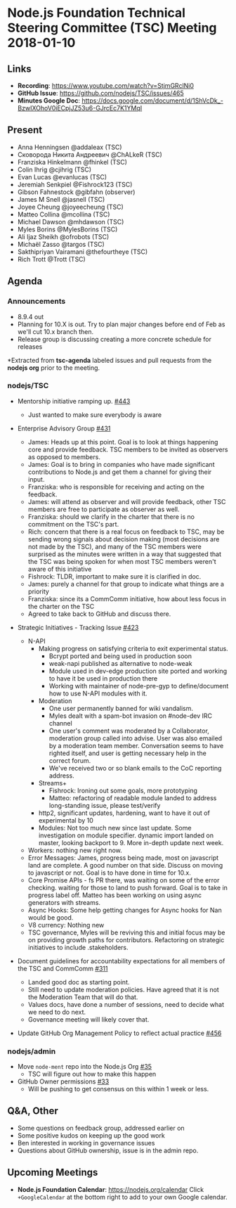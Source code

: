 # Node.js Foundation Technical Steering Committee (TSC) Meeting 2018-01-10

## Links

* **Recording**: <https://www.youtube.com/watch?v=StjmGRclNi0>
* **GitHub Issue**: <https://github.com/nodejs/TSC/issues/465>
* **Minutes Google Doc**: <https://docs.google.com/document/d/1ShVcDk_-BzwIXOhoV0iECpjJZ53u6-GJrcEc7K1YMqI>

## Present

* Anna Henningsen @addaleax (TSC)
* Сковорода Никита Андреевич @ChALkeR (TSC)
* Franziska Hinkelmann @fhinkel (TSC)
* Colin Ihrig @cjihrig (TSC)
* Evan Lucas @evanlucas (TSC)
* Jeremiah Senkpiel @Fishrock123 (TSC)
* Gibson Fahnestock @gibfahn (observer)
* James M Snell @jasnell (TSC)
* Joyee Cheung @joyeecheung (TSC)
* Matteo Collina @mcollina (TSC)
* Michael Dawson @mhdawson (TSC)
* Myles Borins @MylesBorins (TSC)
* Ali Ijaz Sheikh @ofrobots (TSC)
* Michaël Zasso @targos (TSC)
* Sakthipriyan Vairamani @thefourtheye (TSC)
* Rich Trott @Trott (TSC)

## Agenda

### Announcements

* 8.9.4 out
* Planning for 10.X is out. Try to plan major changes before end of Feb as we'll cut
  10.x branch then.
* Release group is discussing creating a more concrete schedule for releases

*Extracted from **tsc-agenda** labeled issues and pull requests from the **nodejs org** prior to the meeting.

### nodejs/TSC

* Mentorship initiative ramping up. [#443](https://github.com/nodejs/TSC/issues/443)
  * Just wanted to make sure everybody is aware
* Enterprise Advisory Group [#431](https://github.com/nodejs/TSC/issues/431)
  * James: Heads up at this point. Goal is to look at things happening core and provide
    feedback. TSC members to be invited as observers as opposed to members.
  * James: Goal is to bring in companies who have made significant contributions to Node.js
    and get them a channel for giving their input.
  * Franziska: who is responsible for receiving and acting on the feedback.
  * James: will attend as observer and will provide feedback, other TSC members are
    free to participate as observer as well.
  * Franziska: should we clarify in the charter that there is no commitment on the TSC's part.
  * Rich: concern that there is a real focus on feedback to TSC, may be sending wrong signals
    about decision making (most decisions are not made by the TSC), and many of the TSC
    members were surprised as the minutes were written in a way that suggested that the TSC
    was being spoken for when most TSC members weren't aware of this initiative
  * Fishrock: TLDR, important to make sure it is clarified in doc.
  * James: purely a channel for that group to indicate what things are a priority
  * Franziska: since its a CommComm initiative, how about less focus in the charter on the TSC
  * Agreed to take back to GitHub and discuss there.

* Strategic Initiatives - Tracking Issue [#423](https://github.com/nodejs/TSC/issues/423)
  * N-API
    * Making progress on satisfying criteria to exit experimental status.
      * Bcrypt ported and being used in production soon
      * weak-napi published as alternative to node-weak
      * Module used in dev-edge production site ported and working to have it be used in
        production there
      * Working with maintainer of node-pre-gyp to define/document how to use N-API modules
        with it.
    * Moderation
      * One user permanently banned for wiki vandalism.
      * Myles dealt with a spam-bot invasion on #node-dev IRC channel
      * One user's comment was moderated by a Collaborator, moderation group called into
        advise. User was also emailed by a moderation team member. Conversation
        seems to have righted itself, and user is getting necessary help in the correct forum.
      * We've received two or so blank emails to the CoC reporting address.
    * Streams+
      * Fishrock: Ironing out some goals, more prototyping
      * Matteo: refactoring of readable module landed to address long-standing issue, please
        test/verify
    * http2, significant updates, hardening, want to have it out of experimental by 10
    * Modules: Not too much new since last update. Some investigation on module specifier.
      dynamic import landed on master, looking backport to 9. More in-depth update next week.
  * Workers: nothing new right now.
  * Error Messages: James, progress being made, most on javascript land are complete.  A
    good number on that side.  Discuss on moving to javascript or not.  Goal is to have done
    in time for 10.x.
  * Core Promise APIs - fs PR there, was waiting on some of the error checking.
    waiting for those to land to push forward.  Goal is to take in progress label off.
    Matteo has been working on using async generators with streams.
  * Async Hooks: Some help getting changes for Async hooks for Nan would be good.
  * V8 currency: Nothing new
  * TSC governance, Myles will be reviving this and initial focus may be on providing growth
    paths for contributors.  Refactoring on strategic initiatives to include .stakeholders.

* Document guidelines for accountability expectations for all members of the TSC and CommComm [#311](https://github.com/nodejs/TSC/issues/311)
  * Landed good doc as starting point.
  * Still need to update moderation policies. Have agreed that it is not the Moderation Team that will
    do that.
  * Values docs, have done a number of sessions, need to decide what we need to do
    next.
  * Governance meeting will likely cover that.

* Update GitHub Org Management Policy to reflect actual practice [#456](https://github.com/nodejs/TSC/issues/456)

### nodejs/admin

* Move `node-ment` repo into the Node.js Org [#35](https://github.com/nodejs/admin/issues/35)
  * TSC will figure out how to make this happen
* GitHub Owner permissions [#33](https://github.com/nodejs/admin/issues/33)
  * Will be pushing to get consensus on this within 1 week or less.

## Q&A, Other

* Some questions on feedback group, addressed earlier on
* Some positive kudos on keeping up the good work
* Ben interested in working in governance issues
* Questions about GitHub ownership, issue is in the admin repo.

## Upcoming Meetings

* **Node.js Foundation Calendar**: <https://nodejs.org/calendar>
Click `+GoogleCalendar` at the bottom right to add to your own Google calendar.
